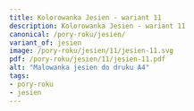 ```yaml
---
title: Kolorowanka Jesien - wariant 11
description: Kolorowanka Jesien - wariant 11
canonical: /pory-roku/jesien/
variant_of: jesien
image: /pory-roku/jesien/11/jesien-11.svg
pdf: /pory-roku/jesien/11/jesien-11.pdf
alt: "Malowanka jesien do druku A4"
tags:
- pory-roku
- jesien
---
```

